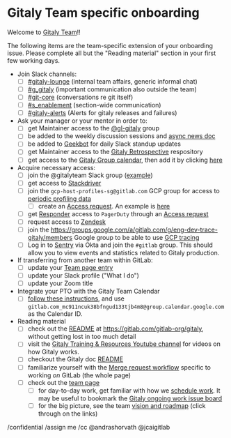 # Gitaly Team specific onboarding

Welcome to [Gitaly Team](https://about.gitlab.com/handbook/engineering/development/enablement/systems/gitaly/)!!

The following items are the team-specific extension of your onboarding issue.
Please complete all but the "Reading material" section in your first few working days.

- Join Slack channels:
  - [ ] [#gitaly-lounge](https://gitlab.slack.com/archives/gitaly-lounge) (internal team affairs, generic informal chat)
  - [ ] [#g_gitaly](https://gitlab.slack.com/archives/g_gitaly) (important communication also outside the team)
  - [ ] [#git-core](https://gitlab.slack.com/archives/git-core) (conversations re git itself)
  - [ ] [#s_enablement](https://gitlab.slack.com/archives/s_enablement) (section-wide communication)
  - [ ] [#gitaly-alerts](https://gitlab.slack.com/archives/gitaly-alerts) (Alerts for gitaly releases and failures)
- Ask your manager or your mentor in order to:
  - [ ] get Maintainer access to the [@gl-gitaly](https://gitlab.com/groups/gl-gitaly/-/group_members) group
  - [ ] be added to the weekly discussion sessions and [async news doc](https://docs.google.com/document/d/1k1hY0ZdeFUnSqF6GUToFaJEtVIN_SjWeaRdx1V0i25E/edit)
  - [ ] be added to [Geekbot](https://app.geekbot.com/dashboard) for daily Slack standup updates
  - [ ] get Maintainer access to the [Gitaly Retrospective](https://gitlab.com/gl-retrospectives/enablement-section/gitaly) respository
  - [ ] get access to the [Gitaly Group calendar](https://calendar.google.com/calendar/embed?src=gitlab.com_mc911ncuk38bfngud133tjb4m8%40group.calendar.google.com&ctz=Europe%2FZurich), then add it by clicking [here](https://calendar.google.com/calendar/u/0?cid=Z2l0bGFiLmNvbV9tYzkxMW5jdWszOGJmbmd1ZDEzM3RqYjRtOEBncm91cC5jYWxlbmRhci5nb29nbGUuY29t)
- Acquire necessary access:
  - [ ] join the @gitalyteam Slack group ([example](https://gitlab.com/gitlab-com/team-member-epics/access-requests/-/issues/15868))
  - [ ] get access to [Stackdriver](https://about.gitlab.com/handbook/engineering/monitoring/#go-services)
  - [ ] join the `gcp-host-profiles-sg@gitlab.com` GCP group for access to [periodic profiling data](https://gitlab.com/gitlab-com/gl-infra/scalability/-/issues/1433#note_901717231)
    - [ ] create an [Access request](https://about.gitlab.com/handbook/business-technology/end-user-services/onboarding-access-requests/access-requests/). An example is [here](https://gitlab.com/gitlab-com/team-member-epics/access-requests/-/issues/24746)
  - [ ] get [Responder](https://www.pagerduty.com/resources/learn/user-roles-permissions/) access to `PagerDuty` through an [Access request](https://about.gitlab.com/handbook/business-technology/end-user-services/onboarding-access-requests/access-requests/) 
  - [ ] request access to [Zendesk](https://about.gitlab.com/handbook/support/internal-support/#requesting-a-zendesk-light-agent-account)
  - [ ] join the https://groups.google.com/a/gitlab.com/g/eng-dev-trace-gitaly/members Google group to be able to use [GCP tracing](https://gitlab.com/gitlab-com/team-member-epics/access-requests/-/issues/21356)
  - [ ] Log in to [Sentry](https://new-sentry.gitlab.net/settings/gitlab/teams/) via Okta and join the `#gitlab` group. This should allow you to view events and statistics related to Gitaly production.
- If transferring from another team within GitLab:
  - [ ] update your [Team page entry](https://about.gitlab.com/handbook/git-page-update/#12-add-yourself-to-the-team-page)
  - [ ] update your Slack profile ("What I do")
  - [ ] update your Zoom title
- Integrate your PTO with the Gitaly Team Calendar
  - [ ]  [follow these instructions](https://about.gitlab.com/handbook/people-group/engineering/team-pto-calendar/#steps), and use `gitlab.com_mc911ncuk38bfngud133tjb4m8@group.calendar.google.com` as the Calendar ID.
- Reading material
  - [ ] check out the [README](https://gitlab.com/gitlab-org/gitaly/-/blob/master/README.md) at https://gitlab.com/gitlab-org/gitaly, without getting lost in too much detail
  - [ ] visit the [Gitaly Training & Resources Youtube channel](https://youtube.com/playlist?list=PL05JrBw4t0KqPMCB7xW1ExIRp6YuD_7_N)
        for videos on how Gitaly works.
  - [ ] checkout the Gitaly doc [README](https://gitlab.com/gitlab-org/gitaly/-/blob/master/doc/README.md)
  - [ ] familiarize yourself with the [Merge request workflow](https://docs.gitlab.com/ee/development/contributing/merge_request_workflow.html) specific to working _on_ GitLab (the whole page)
  - [ ] check out the [team page](https://about.gitlab.com/handbook/engineering/development/enablement/systems/gitaly/)
     - [ ] for day-to-day work, get familiar with how we [schedule work](https://about.gitlab.com/handbook/engineering/development/enablement/systems/gitaly/#working-with-product). It may be useful to bookmark the [Gitaly ongoing work issue board](https://gitlab.com/groups/gitlab-org/-/boards/1140874?label_name%5B%5D=group%3A%3Agitaly&milestone_title=Upcoming)
     - [ ] for the big picture, see the team [vision and roadmap](https://about.gitlab.com/handbook/engineering/development/enablement/systems/gitaly/#roadmap) (click through on the links)

/confidential
/assign me
/cc @andrashorvath @jcaigitlab
